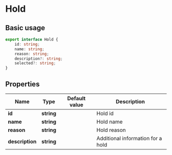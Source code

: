 # Hold

## Basic usage

```ts
export interface Hold {
    id: string;
    name: string;
    reason: string;
    description?: string;
    selected?: string;
}
```

## Properties

| Name            | Type       | Default value | Description                       |
|-----------------|------------|---------------|-----------------------------------|
| **id**          | **string** |               | Hold id                           |
| **name**        | **string** |               | Hold name                         |
| **reason**      | **string** |               | Hold reason                       |
| **description** | **string** |               | Additional information for a hold |
